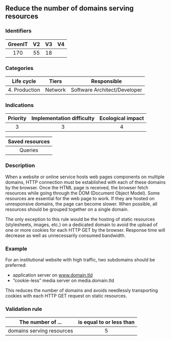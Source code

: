 ## Reduce the number of domains serving resources

### Identifiers

| GreenIT |  V2  |  V3  |  V4  |
|:-------:|:----:|:----:|:----:|
|   170   | 55  | 18  |      |

### Categories

| Life cycle |  Tiers  |  Responsible  |
|:---------:|:----:|:----:|
| 4. Production | Network | Software Architect/Developer |

### Indications

| Priority |      Implementation difficulty       |  Ecological impact    |
|:-------------------:|:-------------------------:|:---------------------:|
| 3 | 3 | 4 |

|Saved resources                                    |
|:----------------------------------------------------------:|
|  Queries  |

### Description

When a website or online service hosts web pages components on multiple domains, HTTP connection must be established with each of these domains by the browser. Once the HTML page is received,
the browser fetch resources while going through the DOM (Document Object Model).
Some resources are essential for the web page to work. If they are hosted on unresponsive domains, the page can become slower. When possible, all resources should be grouped together on a single domain.

The only exception to this rule would be the hosting of static resources (stylesheets, images, etc.) on a dedicated domain
to avoid the upload of one or more cookies for each HTTP GET by the browser. Response time will decrease as well as unnecessarily consumed bandwidth.

### Example

For an institutional website with high traffic, two subdomains should be preferred:
  - application server on www.domain.tld 
  - “cookie-less” media server on media.domain.tld

This reduces the number of domains and avoids needlessly transporting cookies with each HTTP GET request on static resources.

### Validation rule

| The number of ...     | is equal to or less than   |  
|-------------------|:-------------------------:|
| domains serving resources   |  5 |
